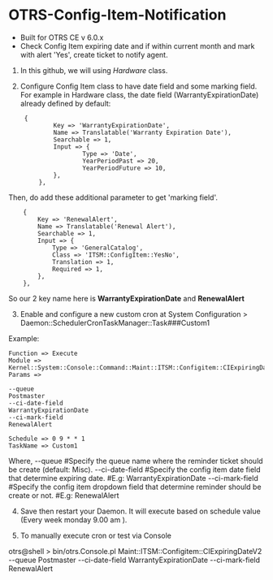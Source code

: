 # OTRS-Config-Item-Notification  
- Built for OTRS CE v 6.0.x  
- Check Config Item expiring date and if within current month and mark with alert 'Yes', create ticket to notify agent.  

1. In this github, we will using *Hardware* class.  

2. Configure Config Item class to have date field and some marking field.  
For example in Hardware class, the date field (WarrantyExpirationDate) already defined by default:  

  		{  
        		Key => 'WarrantyExpirationDate',  
        		Name => Translatable('Warranty Expiration Date'),  
        		Searchable => 1,  
        		Input => {  
        	    		Type => 'Date',  
        	    		YearPeriodPast => 20,  
        	    		YearPeriodFuture => 10,  
        		},  
    		},  
		
Then, do add these additional parameter to get 'marking field'.  

	 	{  
	 		Key => 'RenewalAlert',  
	 		Name => Translatable('Renewal Alert'),  
	 		Searchable => 1,  
	 		Input => {  
	 		    Type => 'GeneralCatalog',  
	 		    Class => 'ITSM::ConfigItem::YesNo',  
	 		    Translation => 1,  
	 		    Required => 1,  
	 		},  
	 	},  


So our 2 key name here is **WarrantyExpirationDate** and **RenewalAlert**


3. Enable and configure a new custom cron at System Configuration > Daemon::SchedulerCronTaskManager::Task###Custom1

Example:

	Function => Execute  
	Module => Kernel::System::Console::Command::Maint::ITSM::Configitem::CIExpiringDateV2  
	Params => 
	
	--queue
	Postmaster
	--ci-date-field
	WarrantyExpirationDate
	--ci-mark-field
	RenewalAlert
			
	Schedule => 0 9 * * 1  
	TaskName => Custom1

Where,
--queue            #Specify the queue name where the reminder ticket should be create (default: Misc).
--ci-date-field    #Specify the config item date field that determine expiring date. #E.g: WarrantyExpirationDate
--ci-mark-field    #Specify the config item dropdown field that determine reminder should be create or not. #E.g: RenewalAlert


4. Save then restart your Daemon. It will execute based on schedule value (Every week monday 9.00 am ).

5. To manually execute cron or test via Console

otrs@shell > bin/otrs.Console.pl Maint::ITSM::Configitem::CIExpiringDateV2 --queue Postmaster --ci-date-field WarrantyExpirationDate --ci-mark-field RenewalAlert

